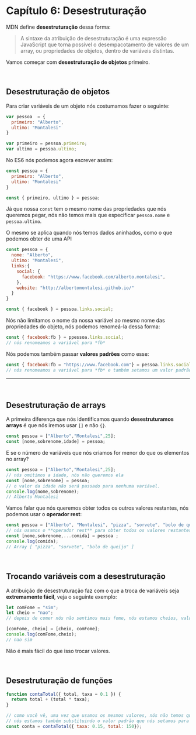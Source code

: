# Capítulo 6: Desestruturação

MDN define **desestruturação** dessa forma:

> A sintaxe da atribuição de desestruturação é uma expressão JavaScript que torna possível o desempacotamento de valores de um array, ou propriedades de objetos, dentro de variáveis distintas.

Vamos começar com **desestruturação de objetos** primeiro.

&nbsp;

## Desestruturação de objetos

Para criar variáveis de um objeto nós costumamos fazer o seguinte:

```js
var pessoa  = {
  primeiro: "Alberto",
  ultimo: "Montalesi"
}

var primeiro = pessoa.primeiro;
var ultimo = pessoa.ultimo;
```

No ES6 nós podemos agora escrever assim:

```js
const pessoa = {
  primeiro: "Alberto",
  ultimo: "Montalesi"
}

const { primeiro, ultimo } = pessoa;
``` 

Já que nossa `const` tem o mesmo nome das propriedades que nós queremos pegar, nós não temos mais que especificar `pessoa.nome` e `pessoa.ultimo`.

O mesmo se aplica quando nós temos dados aninhados, como o que podemos obter de uma API

```js
const pessoa = {
  nome: "Alberto",
  ultimo: "Montalesi",
  links:{
    social: {
      facebook: "https://www.facebook.com/alberto.montalesi",
    },
    website: "http://albertomontalesi.github.io/"
  }
}

const { facebook } = pessoa.links.social;
```

Nós não limitamos o nome da nossa variável ao mesmo nome das propriedades do objeto, nós podemos renomeá-la dessa forma:


```js
const { facebook:fb } = ppessoa.links.social;
// nós renomeamos a variável para *fb* 
```

Nós podemos também passar **valores padrões** como esse:

```js
const { facebook:fb = "https://www.facebook.com"} = pessoa.links.social;
// nós renomeamos a variável para *fb* e também setamos um valor padrão para ela
```


---
&nbsp;


## Desestruturação de arrays

A primeira diferença que nós identificamos quando **desestruturamos arrays** é que nós iremos usar `[]` e não `{}`.

```js
const pessoa = ["Alberto","Montalesi",25];
const [nome,sobrenome,idade] = pessoa;
```

E se o número de variáveis que nós criamos for menor do que os elementos no array?

```js
const pessoa = ["Alberto","Montalesi",25];
// nós omitimos a idade, nós não queremos ela
const [nome,sobrenome] = pessoa;
// o valor da idade não será passado para nenhuma variável.
console.log(nome,sobrenome);
// Alberto Montalesi
```

Vamos falar que nós queremos obter todos os outros valores restantes, nós podemos usar o **operador rest**:

```js
const pessoa = ["Alberto", "Montalesi", "pizza", "sorvete", "bolo de queijo"];
// nós usamos o **operador rest** para obter todos os valores restantes
const [nome,sobrenome,...comida] = pessoa ;
console.log(comida);
// Array [ "pizza", "sorvete", "bolo de queijo" ]
```

&nbsp;

## Trocando variáveis com a desestruturação

A atribuição de desestruturação faz com o que a troca de variáveis seja **extremamente fácil**, veja o seguinte exemplo:

```js
let comFome = "sim";
let cheio = "nao";
// depois de comer nós não sentimos mais fome, nós estamos cheios, valos trocar os valores

[comFome, cheio] = [cheio, comFome];
console.log(comFome,cheio);
// nao sim
```

Não é mais fácil do que isso trocar valores.

&nbsp;

## Desestruturação de funções

```js
function contaTotal({ total, taxa = 0.1 }) {
  return total + (total * taxa);
}

// como você vê, uma vez que usamos os mesmos valores, nós não temos que passar os argumentos na mesma ordem em que nós declaramos a função
// nós estamos também substituindo o valor padrão que nós setamos para a taxa
const conta = contaTotal({ taxa: 0.15, total: 150});
```
